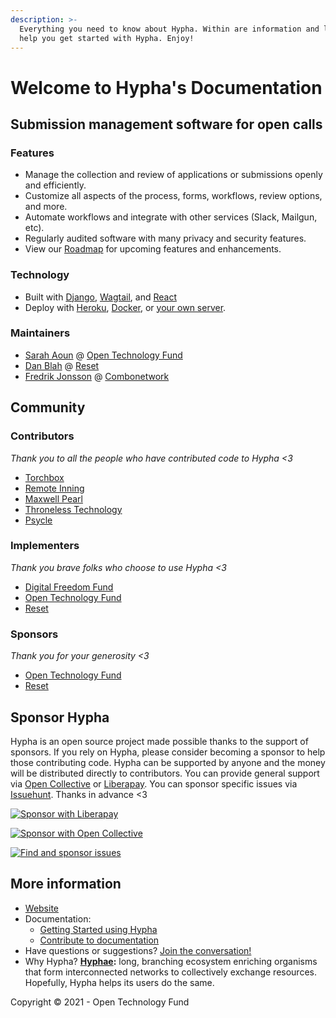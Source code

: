 ```yaml
---
description: >-
  Everything you need to know about Hypha. Within are information and links to
  help you get started with Hypha. Enjoy!
---
```


# Welcome to Hypha's Documentation

## Submission management software for open calls

### Features

* Manage the collection and review of applications or submissions openly and efficiently.
* Customize all aspects of the process, forms, workflows, review options, and more.
* Automate workflows and integrate with other services \(Slack, Mailgun, etc\).
* Regularly audited software with many privacy and security features.
* View our [Roadmap](https://github.com/HyphaApp/hypha/wiki/Roadmap) for upcoming features and enhancements.

### Technology

* Built with [Django](https://www.djangoproject.com/), [Wagtail](https://wagtail.io/), and [React](https://reactjs.org/)
* Deploy with [Heroku](https://docs.hypha.app/deployment/heroku), [Docker](https://docs.hypha.app/deployment/docker), or [your own server](https://docs.hypha.app/deployment/stand-alone).

### Maintainers

* [Sarah Aoun](https://github.com/saoun) @ [Open Technology Fund](https://www.opentech.fund/)
* [Dan Blah](https://github.com/danblah) @ [Reset](https://www.reset.tech/)
* [Fredrik Jonsson](https://github.com/frjo) @ [Combonetwork](https://www.combonet.se/)

## Community

### Contributors

_Thank you to all the people who have contributed code to Hypha &lt;3_

* [Torchbox](https://www.torchbox.com/)
* [Remote Inning](https://www.remoteinning.com/)
* [Maxwell Pearl](https://maxwellpearl.com/)
* [Throneless Technology](https://throneless.tech/)
* [Psycle](https://psycle.com/)

### Implementers

_Thank you brave folks who choose to use Hypha &lt;3_

* [Digital Freedom Fund](https://digitalfreedomfund.org/)
* [Open Technology Fund](https://www.opentech.fund)
* [Reset](https://www.reset.tech)

### Sponsors

_Thank you for your generosity &lt;3_

* [Open Technology Fund](https://www.opentech.fund)
* [Reset](https://www.reset.tech)

## Sponsor Hypha

Hypha is an open source project made possible thanks to the support of sponsors. If you rely on Hypha, please consider becoming a sponsor to help those contributing code. Hypha can be supported by anyone and the money will be distributed directly to contributors. You can provide general support via [Open Collective](https://opencollective.com/hypha) or [Liberapay](https://liberapay.com/hypha). You can sponsor specific issues via [Issuehunt](https://issuehunt.io/r/OpenTechFund/hypha). Thanks in advance &lt;3

[![Sponsor with Liberapay](https://liberapay.com/assets/widgets/donate.svg)](https://liberapay.com/hypha)

[![Sponsor with Open Collective](https://opencollective.com/hypha/tiers/backer.svg?avatarHeight=75&width=600)](https://opencollective.com/hypha)

[![Find and sponsor issues](https://issuehunt.io/static/embed/issuehunt-button-v1.svg)](https://issuehunt.io/r/OpenTechFund/hypha)

## More information

* [Website](https://www.hypha.app)
* Documentation:
  * [Getting Started using Hypha](gettingstarted_overview/)
  * [Contribute to documentation](https://github.com/HyphaApp/hypha-docs)
* Have questions or suggestions? [Join the conversation!](https://we.hypha.app)
* Why Hypha? [**Hyphae**](https://en.wikipedia.org/wiki/Mycorrhizal_network)**:** long, branching ecosystem enriching organisms that form interconnected networks to collectively exchange resources. Hopefully, Hypha helps its users do the same.

Copyright © 2021 - Open Technology Fund

